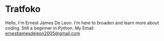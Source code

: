 # Tratfoko
Hello, I'm Ernest James De Leon. I'm here to broaden and learn more about coding. Still a beginner in Python. My Email: ernestjamesdeleon2005@gmail.com 
